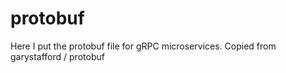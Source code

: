 # protobuf
Here I put the protobuf file for gRPC microservices. Copied from garystafford / protobuf
